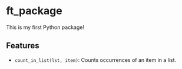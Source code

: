 # ft_package

This is my first Python package!

## Features

- `count_in_list(lst, item)`: Counts occurrences of an item in a list.